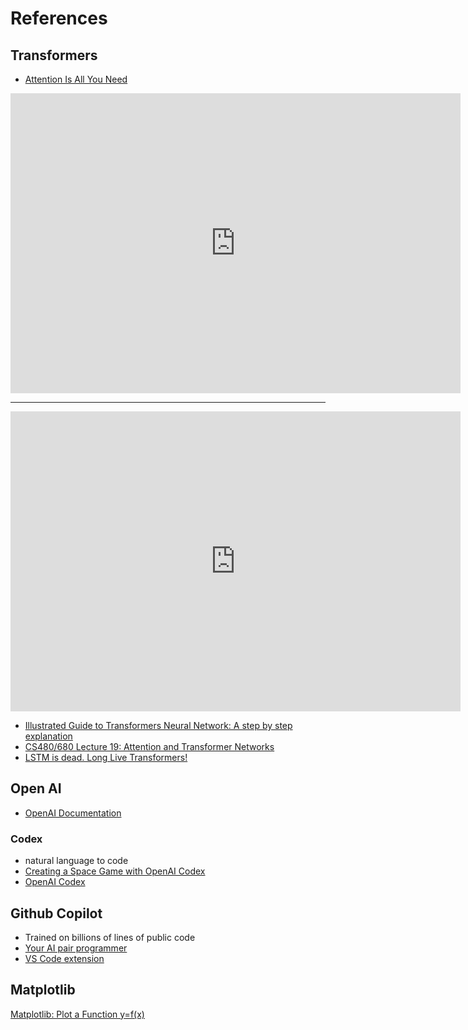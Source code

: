 # References

## Transformers

- [Attention Is All You Need](https://arxiv.org/pdf/1706.03762.pdf)


<iframe width="720" height="480" src="https://www.youtube.com/embed/LE3NfEULV6k" title="YouTube video player" frameborder="0" allow="accelerometer; autoplay; clipboard-write; encrypted-media; gyroscope; picture-in-picture" allowfullscreen></iframe>

----- 
<iframe width="720" height="480" src="https://www.youtube.com/embed/SZorAJ4I-sA" title="YouTube video player" frameborder="0" allow="accelerometer; autoplay; clipboard-write; encrypted-media; gyroscope; picture-in-picture" allowfullscreen></iframe>


- [Illustrated Guide to Transformers Neural Network: A step by step explanation](https://www.youtube.com/watch?v=4Bdc55j80l8)
- [CS480/680 Lecture 19: Attention and Transformer Networks](https://www.youtube.com/watch?v=OyFJWRnt_AY)
- [LSTM is dead. Long Live Transformers!](https://www.youtube.com/watch?v=S27pHKBEp30)

## Open AI
- [OpenAI Documentation](https://beta.openai.com/docs/introduction)
### Codex
- natural language to code
- [Creating a Space Game with OpenAI Codex](https://www.youtube.com/watch?v=Zm9B-DvwOgw)
- [OpenAI Codex](https://openai.com/blog/openai-codex/)
## Github Copilot
- Trained on billions of lines of public code
- [Your AI pair programmer](https://copilot.github.com/)
- [VS Code extension](https://github.com/github/copilot-docs/blob/main/docs/visualstudiocode/gettingstarted.md#getting-started-with-github-copilot-in-visual-studio-code)

## Matplotlib
[Matplotlib: Plot a Function y=f(x) ](https://scriptverse.academy/tutorials/python-matplotlib-plot-function.html)